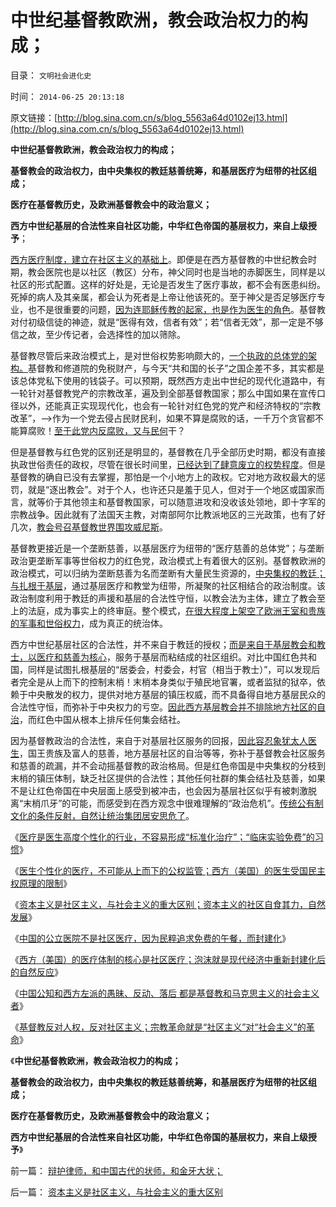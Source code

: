 # 中世纪基督教欧洲，教会政治权力的构成；

目录： `文明社会进化史` 

时间： `2014-06-25 20:13:18` 

原文链接：[http://blog.sina.com.cn/s/blog_5563a64d0102ej13.html](http://blog.sina.com.cn/s/blog_5563a64d0102ej13.html)

**中世纪基督教欧洲，教会政治权力的构成；**

**基督教会的政治权力，由中央集权的教廷慈善统筹，和基层医疗为纽带的社区组成；**

**医疗在基督教历史，及欧洲基督教会中的政治意义；**

**西方中世纪基层的合法性来自社区功能，中华红色帝国的基层权力，来自上级授予**；

[西方医疗制度，建立在社区主义的基础上](../../../2014/6/22/西方（美国）的医疗体制的核心是社区医疗；.md)。即便是在西方基督教的中世纪教会时期，教会医院也是以社区（教区）分布，神父同时也是当地的赤脚医生，同样是以社区的形式配置。这样的好处是，无论是否发生了医疗事故，都不会有医患纠纷。死掉的病人及其亲属，都会认为死者是上帝让他该死的。至于神父是否足够医疗专业，也不是很重要的问题，[因为连耶稣传教的起家，也是作为医生的角色](../../../2010/11/14/耶稣的政治策略是死路一条.md)。基督教对付初级信徒的神迹，就是“医得有效，信者有效”；若“信者无效”，那一定是不够信之故，至少传记者，会选择性的加以筛除。

基督教尽管后来政治模式上，是对世俗权势影响颇大的，[一个执政的总体党的架构。](../../../2014/1/1/总体党在现代社会中的群体行为特性.md)基督教和修道院的免税财产，与今天“共和国的长子”之国企差不多，其实都是该总体党私下使用的钱袋子。可以预期，既然西方走出中世纪的现代化道路中，有一轮针对基督教党产的宗教改革，遍及到全部基督教国家；那么中国如果在宣传口径以外，还能真正实现现代化，也会有一轮针对红色党的党产和经济特权的“宗教改革”，——>作为一个党去侵占民财民利，如果不算是腐败的话，一千万个贪官都不能算腐败！[至于此党内反腐败，又与民何](../../../2013/12/21/公有制社会无法控制危机管理成本,最根本的腐败不是贪官.md)干？

但是基督教与红色党的区别还是明显的，基督教在几乎全部历史时期，都没有直接执政世俗责任的政权，尽管在很长时间里，[已经达到了肆意废立的权势程度](../../../2011/9/2/普世帝国的天下主义.md)。但是基督教的确自已没有去掌握，那怕是一个小地方上的政权。它对地方政权最大的惩罚，就是“逐出教会”。对于个人，也许还只是羞于见人，但对于一个地区或国家而言，就等价于其他领主和基督教国家，可以随意进攻和没收该处领地，即十字军的宗教战争。因此就有了法国天主教，对南部阿尔比教派地区的三光政策，也有了好几次，[教会号召基督教世界围攻威尼斯](../../../2011/9/1/教皇的国防部长叫皇帝.md)。

基督教更接近是一个垄断慈善，以基层医疗为纽带的“医疗慈善的总体党”；与垄断政治更垄断军事等世俗权力的红色党，政治模式上有着很大的区别。基督教欧洲的政治模式，可以归纳为垄断慈善为名而垄断有大量民生资源的，[中央集权的教廷；与扎根于基层](../../../2011/11/25/基督教是欧洲中世纪出现大量自治社区的原因.md)，通过基层医疗和教堂为纽带，所凝聚的社区相结合的政治制度。该政治制度利用于教廷的声援和基层的合法性守恒，以教会法为主体，建立了教会至上的法庭，成为事实上的终审庭。整个模式，[在很大程度上架空了欧洲王室和贵族的军事和世俗权力](../../../2011/9/2/十字军运动“示形于外实侵于内”.md)，成为真正的统治体。

西方中世纪基层社区的合法性，并不来自于教廷的授权；[而是来自于基层教会和教士，以医疗和慈善为核心](../../../2014/6/20/西方社区的医疗和制度，及中国医疗的封建化原因.md)，服务于基层而粘结成的社区组织。对比中国红色共和国，同样是试图扎根基层的“居委会，村委会，村官（相当于教士）”，可以发现后者完全是从上而下的控制末梢！末梢本身类似于殖民地官署，或者监狱的狱卒，依赖于中央散发的权力，提供对地方基层的镇压权威，而不具备得自地方基层民众的合法性守恒，而弥补于中央权力的亏空。[因此西方基层教会并不排除地方社区的自治](../../../2014/6/16/西方（美国）医生受国民主权原理的限制，(社会主义vs社区主义).md)，而红色中国从根本上排斥任何集会结社。

因为基督教政治的合法性，来自于对基层社区服务的回报，[因此容忍象犹太人医生](../../../2012/5/1/西方医疗脱胎于基督教会和犹太人.md)，国王贵族及富人的慈善，地方基层社区的自治等等，弥补于基督教会社区服务和慈善的疏漏，并不会动摇基督教的政治格局。但是红色帝国是中央集权的分枝到末梢的镇压体制，缺乏社区提供的合法性；其他任何社群的集会结社及慈善，如果不是让红色帝国在中央层面上感受到被冲击，也会因为基层社区似乎有被刺激脱离“末梢爪牙”的可能，而感受到在西方观念中很难理解的“政治危机”。[传统公有制文化的条件反射，自然让统治集团居安思危了](../../../2014/6/23/全能神教“普适”的邪教命运，“非法集资”的“邪教犯罪”；.md)。

《[医疗是医生高度个性化的行业，不容易形成“标准化治疗”；“临床实验免费”的习惯](../../../2014/6/14/为什么美国医生联合会，不象FDA／SEC般的“标准认证”的“监管”？.md)》

《[医生个性化的医疗，不可能从上而下的公权监管；西方（美国）的医生受国民主权原理的限制](../../../2014/6/16/西方（美国）医生受国民主权原理的限制，(社会主义vs社区主义).md)》

《[资本主义是社区主义，与社会主义的重大区别；资本主义的社区自食其力，自然发展](../../../2014/6/19/资本主义是社区主义，与社会主义的重大区别.md)》

《[中国的公立医院不是社区医疗，因为民粹追求免费的午餐，而封建化](../../../2014/6/20/西方社区的医疗和制度，及中国医疗的封建化原因.md)》

《[西方（美国）的医疗体制的核心是社区医疗；泡沫就是现代经济中重新封建化后的自然反应](../../../2014/6/22/西方（美国）的医疗体制的核心是社区医疗；.md)》

《[中国公知和西方左派的愚昧、反动、落后
都是基督教和马克思主义的社会主义者](../../../2014/6/23/中国公知和西方左派的愚昧、反动、落后，及他们的作品.md)》

《[基督教反对人权，反对社区主义；宗教革命就是“社区主义”对“社会主义”的革命](../../../2014/6/24/基督教反对人权，反对社区主义；.md)》

《**中世纪基督教欧洲，教会政治权力的构成；**

**基督教会的政治权力，由中央集权的教廷慈善统筹，和基层医疗为纽带的社区组成；**

**医疗在基督教历史，及欧洲基督教会中的政治意义；**

**西方中世纪基层的合法性来自社区功能，中华红色帝国的基层权力，来自上级授予**》

前一篇： [辩护律师，和中国古代的状师，和金牙大状；](../../../2014/6/26/辩护律师，和中国古代的状师，和金牙大状；.md)

后一篇： [资本主义是社区主义，与社会主义的重大区别](../../../2014/6/19/资本主义是社区主义，与社会主义的重大区别.md)

